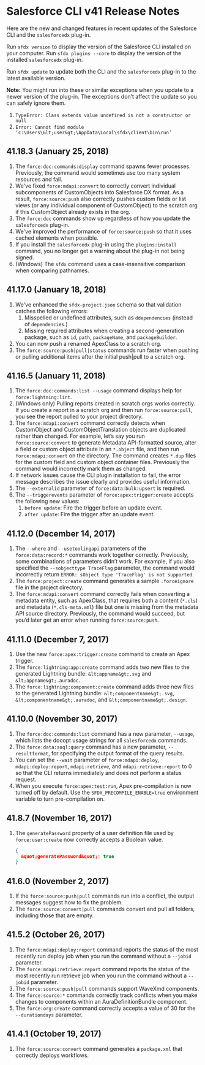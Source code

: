 # Salesforce CLI v41 Release Notes

Here are the new and changed features in recent updates of the Salesforce CLI and the `salesforcedx` plug-in.

Run `sfdx version` to display the version of the Salesforce CLI installed on your computer. Run `sfdx plugins --core` to display the version of the installed `salesforcedx` plug-in.

Run `sfdx update` to update both the CLI and the `salesforcedx` plug-in to the latest available version.

**Note:** You might run into these or similar exceptions when you update to a newer version of the plug-in. The exceptions don’t affect the update so you can safely ignore them.

1. `TypeError: Class extends value undefined is not a constructor or null`
1. `Error: Cannot find module ‘c:\Users\&lt;user&gt;\AppData\Local\sfdx\client\bin\run’`

## 41.18.3 (January 25, 2018)

1. The `force:doc:commands:display` command spawns fewer processes. Previously, the command would sometimes use too many system resources and fail.
1. We've fixed `force:mdapi:convert` to correctly convert individual subcomponents of CustomObjects into Salesforce DX format. As a result, `force:source:push` also correctly pushes custom fields or list views (or any individual component of CustomObject) to the scratch org if this CustomObject already exists in the org.
1. The `force:doc` commands show up regardless of how you update the `salesforcedx` plug-in.
1. We've improved the performance of `force:source:push` so that it uses cached elements when possible.
1. If you install the `salesforcedx` plug-in using the `plugins:install` command, you no longer get a warning about the plug-in not being signed.
1. (Windows) The `sfdx` command uses a case-insensitive comparison when comparing pathnames.

## 41.17.0 (January 18, 2018)

1. We've enhanced the `sfdx-project.json` schema so that validation catches the following errors:
   1. Misspelled or undefined attributes, such as `ddependencies` (instead of `dependencies`.)
   1. Missing required attributes when creating a second-generation package, such as `id`, `path`, `packageName`, and `packageBuilder`.
1. You can now push a renamed ApexClass to a scratch org.
1. The `force:source:push|pull|status` commands run faster when pushing or pulling additional items after the initial push|pull to a scratch org.

## 41.16.5 (January 11, 2018)

1. The `force:doc:commands:list --usage` command displays help for `force:lightning:lint`.
1. (Windows only) Pulling reports created in scratch orgs works correctly. If you create a report in a scratch org and then run `force:source:pull`, you see the report pulled to your project directory.
1. The `force:mdapi:convert` command correctly detects when CustomObject and CustomObjectTranslation objects are duplicated rather than changed. For example, let’s say you run `force:source:convert` to generate Metadata API-formatted source, alter a field or custom object attribute in an `*.object` file, and then run `force:mdapi:convert` on the directory. The command creates `*.dup` files for the custom field and custom object container files. Previously the command would incorrectly mark them as changed.
1. If network issues cause the CLI plugin installation to fail, the error message describes the issue clearly and provides useful information.
1. The `--externalid` parameter of `force:data:bulk:upsert` is required.
1. The `--triggerevents` parameter of `force:apex:trigger:create` accepts the following new values:
   1. `before update`: Fire the trigger before an update event.
   1. `after update`: Fire the trigger after an update event.

## 41.12.0 (December 14, 2017)

1. The `--where` and `--usetoolingapi` parameters of the `force:data:record:*` commands work together correctly. Previously, some combinations of parameters didn’t work. For example, if you also specified the `--sobjecttype TraceFlag` parameter, the command would incorrectly return `ERROR: sObject type 'TraceFlag' is not supported`.
1. The `force:project:create` command generates a sample `.forceignore` file in the project directory.
1. The `force:mdapi:convert` command correctly fails when converting a metadata entity, such as ApexClass, that requires both a content (`*.cls`) and metadata (`*.cls-meta.xml`) file but one is missing from the metadata API source directory. Previously, the command would succeed, but you’d later get an error when running `force:source:push`.

## 41.11.0 (December 7, 2017)

1. Use the new `force:apex:trigger:create` command to create an Apex trigger.
1. The `force:lightning:app:create` command adds two new files to the generated Lightning bundle: `&lt;appname&gt;.svg` and `&lt;appname&gt;.auradoc`.
1. The `force:lightning:component:create` command adds three new files to the generated Lightning bundle: `&lt;componentname&gt;.svg`, `&lt;componentname&gt;.auradoc`, and `&lt;componentname&gt;.design`.

## 41.10.0 (November 30, 2017)

1. The `force:doc:commands:list` command has a new parameter, `--usage`, which lists the docopt usage strings for all `salesforcedx` commands.
1. The `force:data:soql:query` command has a new parameter, `--resultformat`, for specifying the output format of the query results.
1. You can set the `--wait` parameter of `force:mdapi:deploy`, `mdapi:deploy:report`, `mdapi:retrieve`, and `mdapi:retrieve:report` to 0 so that the CLI returns immediately and does not perform a status request.
1. When you execute `force:apex:test:run`, Apex pre-compilation is now turned off by default. Use the `SFDX_PRECOMPILE_ENABLE=true` environment variable to turn pre-compilation on.

## 41.8.7 (November 16, 2017)

1. The `generatePassword` property of a user definition file used by `force:user:create` now correctly accepts a Boolean value.

   ```json
   {
     &quot;generatePassword&quot;: true
   }
   ```

## 41.6.0 (November 2, 2017)

1. If the `force:source:push|pull` commands run into a conflict, the output messages suggest how to fix the problem.
1. The `force:source:convert|pull` commands convert and pull all folders, including those that are empty.

## 41.5.2 (October 26, 2017)

1. The `force:mdapi:deploy:report` command reports the status of the most recently run deploy job when you run the command without a `--jobid` parameter.
1. The `force:mdapi:retrieve:report` command reports the status of the most recently run retrieve job when you run the command without a `--jobid` parameter.
1. The `force:source:push|pull` commands support WaveXmd components.
1. The `force:source:*` commands correctly track conflicts when you make changes to components within an AuraDefinitionBundle component.
1. The `force:org:create` command correctly accepts a value of 30 for the `--durationdays` parameter.

## 41.4.1 (October 19, 2017)

1. The `force:source:convert` command generates a `package.xml` that correctly deploys workflows.
